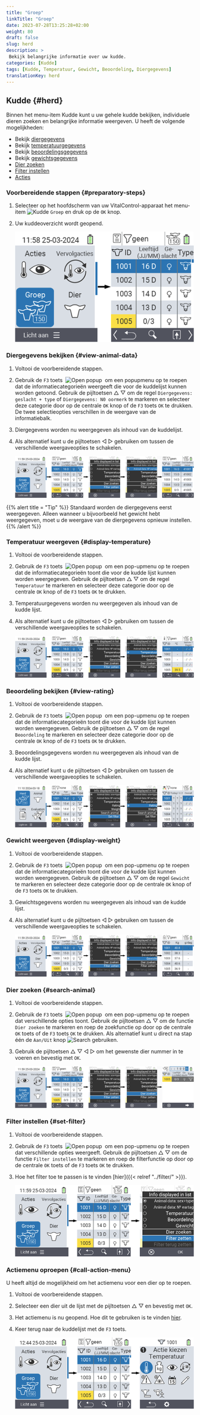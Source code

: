 ```yaml
---
title: "Groep"
linkTitle: "Groep"
date: 2023-07-28T13:25:28+02:00
weight: 80
draft: false
slug: herd
description: >
 Bekijk belangrijke informatie over uw kudde.
categories: [Kudde]
tags: [Kudde, Temperatuur, Gewicht, Beoordeling, Diergegevens]
translationKey: herd
---
```

## Kudde {#herd}

Binnen het menu-item Kudde kunt u uw gehele kudde bekijken, individuele dieren zoeken en belangrijke informatie weergeven. U heeft de volgende mogelijkheden:

- Bekijk [diergegevens](#view-animal-data)
- Bekijk [temperatuurgegevens](#display-temperature)
- Bekijk [beoordelingsgegevens](#view-rating)
- Bekijk [gewichtsgegevens](#display-weight)
- [Dier zoeken](#search-animal)
- [Filter instellen](#set-filter)
- [Acties](#call-action-menu)

### Voorbereidende stappen {#preparatory-steps}

1. Selecteer op het hoofdscherm van uw VitalControl-apparaat het menu-item <img src="/icons/main/herd.svg" width="60" align="bottom" alt="Kudde" /> `Groep` en druk op de `OK` knop.

2. Uw kuddeoverzicht wordt geopend.

    ![VitalControl: Menu Kudde](images/herde.png "Kudde")

### Diergegevens bekijken {#view-animal-data}

1. Voltooi de voorbereidende stappen.

2. Gebruik de `F3` toets &nbsp;<img src="/icons/footer/open-popup.svg" width="15" align="bottom" alt="Open popup" />&nbsp; om een popupmenu op te roepen dat de informatiecategorieën weergeeft die voor de kuddelijst kunnen worden getoond. Gebruik de pijltoetsen △ ▽ om de regel `Diergegevens: geslacht + type` of `Diergegevens: N0 oormerk` te markeren en selecteer deze categorie door op de centrale `OK` knop of de `F3` toets `OK` te drukken. De twee selectieopties verschillen in de weergave van de informatiebalk.

3. Diergegevens worden nu weergegeven als inhoud van de kuddelijst.

4. Als alternatief kunt u de pijltoetsen ◁ ▷ gebruiken om tussen de verschillende weergaveopties te schakelen.

    ![VitalControl: Menu Kudde](images/animaldata.png "Diergegevens bekijken")

{{% alert title = "Tip" %}}
Standaard worden de diergegevens eerst weergegeven. Alleen wanneer u bijvoorbeeld het gewicht hebt weergegeven, moet u de weergave van de diergegevens opnieuw instellen.
{{% /alert %}}

### Temperatuur weergeven {#display-temperature}

1. Voltooi de voorbereidende stappen.

2. Gebruik de `F3` toets &nbsp;<img src="/icons/footer/open-popup.svg" width="15" align="bottom" alt="Open popup" />&nbsp; om een pop-upmenu op te roepen dat de informatiecategorieën toont die voor de kudde lijst kunnen worden weergegeven. Gebruik de pijltoetsen △ ▽ om de regel `Temperatuur` te markeren en selecteer deze categorie door op de centrale `OK` knop of de `F3` toets `OK` te drukken.

3. Temperatuurgegevens worden nu weergegeven als inhoud van de kudde lijst.

4. Als alternatief kunt u de pijltoetsen ◁ ▷ gebruiken om tussen de verschillende weergaveopties te schakelen.

    ![VitalControl: Menu Herd](images/temperature.png "Temperatuur weergeven")

### Beoordeling bekijken {#view-rating}

1. Voltooi de voorbereidende stappen.

2. Gebruik de `F3` toets &nbsp;<img src="/icons/footer/open-popup.svg" width="15" align="bottom" alt="Open popup" />&nbsp; om een pop-upmenu op te roepen dat de informatiecategorieën toont die voor de kudde lijst kunnen worden weergegeven. Gebruik de pijltoetsen △ ▽ om de regel `Beoordeling` te markeren en selecteer deze categorie door op de centrale `OK` knop of de `F3` toets `OK` te drukken.

3. Beoordelingsgegevens worden nu weergegeven als inhoud van de kudde lijst.

4. Als alternatief kunt u de pijltoetsen ◁ ▷ gebruiken om tussen de verschillende weergaveopties te schakelen.

    ![VitalControl: Menu Herd](images/rating.png "Beoordeling bekijken")

### Gewicht weergeven {#display-weight}

1. Voltooi de voorbereidende stappen.

2. Gebruik de `F3` toets &nbsp;<img src="/icons/footer/open-popup.svg" width="15" align="bottom" alt="Open popup" />&nbsp; om een pop-upmenu op te roepen dat de informatiecategorieën toont die voor de kudde lijst kunnen worden weergegeven. Gebruik de pijltoetsen △ ▽ om de regel `Gewicht` te markeren en selecteer deze categorie door op de centrale `OK` knop of de `F3` toets `OK` te drukken.

3. Gewichtsgegevens worden nu weergegeven als inhoud van de kudde lijst.

4. Als alternatief kunt u de pijltoetsen ◁ ▷ gebruiken om tussen de verschillende weergaveopties te schakelen.

    ![VitalControl: Menu Herd](images/weight.png "Gewicht weergeven")

### Dier zoeken {#search-animal}

1. Voltooi de voorbereidende stappen.

2. Gebruik de `F3` toets &nbsp;<img src="/icons/footer/open-popup.svg" width="15" align="bottom" alt="Open popup" />&nbsp; om een pop-upmenu op te roepen dat verschillende opties toont. Gebruik de pijltoetsen △ ▽ om de functie `Dier zoeken` te markeren en roep de zoekfunctie op door op de centrale `OK` toets of de `F3` toets `OK` te drukken. Als alternatief kunt u direct na stap één de `Aan/Uit` knop <img src="/icons/footer/search.svg" width="15" align="bottom" alt="Search" /> gebruiken.

3. Gebruik de pijltoetsen △ ▽ ◁ ▷ om het gewenste dier nummer in te voeren en bevestig met `OK`.

    ![VitalControl: Menu Kudde](images/search.png "Dier zoeken")

### Filter instellen {#set-filter}

1. Voltooi de voorbereidende stappen.

2. Gebruik de `F3` toets &nbsp;<img src="/icons/footer/open-popup.svg" width="15" align="bottom" alt="Open popup" />&nbsp; om een pop-upmenu op te roepen dat verschillende opties weergeeft. Gebruik de pijltoetsen △ ▽ om de functie `Filter instellen` te markeren en roep de filterfunctie op door op de centrale `OK` toets of de `F3` toets `OK` te drukken.

3. Hoe het filter toe te passen is te vinden [hier]({{< relref "../filter/" >}}).

    ![VitalControl: Menu Kudde](images/setfilter.png "Dier zoeken")

### Actiemenu oproepen {#call-action-menu}

U heeft altijd de mogelijkheid om het actiemenu voor een dier op te roepen.

1. Voltooi de voorbereidende stappen.

2. Selecteer een dier uit de lijst met de pijltoetsen △ ▽ en bevestig met `OK`.

3. Het actiemenu is nu geopend. Hoe dit te gebruiken is te vinden [hier](../acties).

4. Keer terug naar de kuddelijst met de `F3` toets.

    ![VitalControl: Menu Kudde](images/action.png "Acties oproepen")
